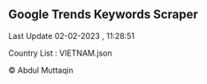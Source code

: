 

## Google Trends Keywords Scraper 
 
Last Update 02-02-2023 , 11:28:51

Country List :
VIETNAM.json



© Abdul Muttaqin 
